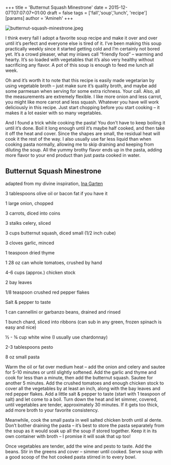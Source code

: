 +++
title = 'Butternut Squash Minestrone'
date = 2015-12-07T07:07:07+01:00
draft = false
tags = ['fall','soup','lunch', 'recipe']
[params]
    author = 'Amineh'
+++

![butternut-squash-minestrone.jpeg](/butternut-squash-minestrone.jpeg)

I think every fall I adopt a favorite soup recipe and make it over and over until it’s perfect and everyone else is tired of it.  I’ve been making this soup practically weekly since it started getting cold and I’m certainly not bored yet.  It’s a crowd pleaser, what my inlaws call “friendly food” – warming and hearty.  It’s so loaded with vegetables that it’s also very healthy without sacrificing any flavor.  A pot of this soup is enough to feed me lunch all week.

Oh and it’s worth it to note that this recipe is easily made vegetarian by using vegetable broth – just make sure it’s quality broth, and maybe add some parmesan when serving for some extra richness.  Your call.  Also, all the measurements are extremely flexible.  I like more onion and less carrot, you might like more carrot and less squash.  Whatever you have will work deliciously in this recipe.  Just start chopping before you start cooking – it makes it a lot easier with so many vegetables.

And I found a trick while cooking the pasta!  You don’t have to keep boiling it until it’s done.  Boil it long enough until it’s maybe half cooked, and then take it off the heat and cover.  Since the shapes are small, the residual heat will cook it the rest of the way.  I also usually use far less liquid than when cooking pasta normally, allowing me to skip draining and keeping from diluting the soup.  All the yummy brothy flavor ends up in the pasta, adding more flavor to your end product than just pasta cooked in water.

## Butternut Squash Minestrone

adapted from my divine inspiration, [Ina Garten](http://www.foodnetwork.com/recipes/ina-garten/winter-minestrone-and-garlic-bruschetta-recipe.html)

3 tablespoons olive oil or bacon fat if you have it

1 large onion, chopped

3 carrots, diced into coins

3 stalks celery, sliced

3 cups butternut squash, diced small (1/2 inch cube)

3 cloves garlic, minced

1 teaspoon dried thyme

1 28 oz can whole tomatoes, crushed by hand

4-6 cups (approx.) chicken stock

2 bay leaves

1/8 teaspoon crushed red pepper flakes

Salt & pepper to taste

1 can cannellini or garbanzo beans, drained and rinsed

1 bunch chard, sliced into ribbons (can sub in any green, frozen spinach is easy and nice)

½ - ¾ cup white wine (I usually use chardonnay)

2-3 tablespoons pesto

8 oz small pasta

Warm the oil or fat over medium heat – add the onion and celery and sautee for 5-10 minutes or until slightly softened.  Add the garlic and thyme and cook for less than a minute, then add the butternut squash.  Sautee for another 5 minutes.  Add the crushed tomatoes and enough chicken stock to cover all the vegetables by at least an inch, along with the bay leaves and red pepper flakes.  Add a little salt & pepper to taste (start with 1 teaspoon of salt) and let come to a boil.  Turn down the heat and let simmer, covered, until vegetables are tender, approximately 30 minutes.  If it gets too thick, add more broth to your favorite consistency.

Meanwhile, cook the small pasta in well salted chicken broth until al dente.  Don’t bother draining the pasta – it’s best to store the pasta separately from the soup as it would soak up all the soup if stored together.  Keep it in its own container with broth – I promise it will soak that up too!

Once vegetables are tender, add the wine and pesto to taste.  Add the beans.  Stir in the greens and cover – simmer until cooked.  Serve soup with a good scoop of the hot cooked pasta stirred in to every bowl.
